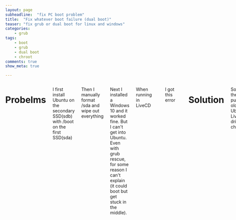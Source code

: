 ```yaml
---
layout: page
subheadline:  "fix PC boot problem"
title:  "Fix whatever boot failure (dual boot)"
teaser: "fix grub or dual boot for linux and windows"
categories:
    - grub
tags:
    - boot
    - grub
    - dual boot
    - chroot
comments: true
show_meta: true

---
```

<div class="row">


<div class="medium-14 medium-pull-3 columns" markdown="1">



Probelms 
===

I first install Ubuntu on the secondary SSD(sdb) with /boot on the first SSD(sda)

Then I manually format /sda and wipe out everything

Next I installed a Windows 10 and it worked fine. But I can't get into Ubuntu. Even with grub rescue, for some reason I can't explain (it could boot but get stuck in the middle).

When running in LiveCD

	sudo grub-install


I got this error

	/usr/sbin/grub-probe:error:failed to get canonical path of /cow.

Solution 
===

So here is the trick to purge the old grub in Ubuntu from LiveCD(flash drive) by chroot.


Note: If you could get into your Ubuntu, don't bother use LiveCD, just jump to the purge step, step 4.

Note: reinstall grub require Internet, you need to get LiveCD connected to Internet before proceed. If you don't have access to Internet, [Ref 1](#Reference) gives solution to install grub without Internet, I didn't try it though.

Note: chroot stands for change root. It pretend the path you changing to to be the toot /. So if you change root to another Ubuntu system, it allows you to get access to that Ubuntu and act as if you are running on it. 

<br> 

# Main Idea

1.	boot into LiveCD and select Try Ubuntu without install
1.	setup the envirnment for chroot
1.	run chroot command on local Ubuntu(the one on the hard drive that you can't boot into).
1.	purge and reinstall gurb
1.	reboot and select grub as bootable in BIOS.
1.	successfully go into grub


## 1. boot into LiveCD and select Try Ubuntu without install


Create a bootable usb of ubuntu.
<br> 
It must be the same platform with your local one, x86 or x64

## 2. setup the envirnment for chroot

to see what hard drive you have 
	lsblk
 
Partitions are in the form of sdXY.<br> X are a, b, c..., stands for different hard drive and <br>Y are 1, 2, 3... stands for the partitions on the hard drive.

sda3 is the thrid partiton of the first hard drive 

* mount you partition where your local Ubuntu is

		sudo mount /dev/sdb1 /mnt/chrootdir 
		# change sdb1 accordingly, where your Ubuntu root / is

*	(optional) mount boot partition
	only if you have a seprate boot partition [Ref 1](#Reference)

		sudo mount /dev/sda1 /mnt/chrootdir/boot 
		# change sda1 accordingly, where your boot partition is

* 	get the Internet setting to solve the domain names [Ref 2](#Reference)

		cp -L /etc/resolv.conf /mnt/etc/resolv.conf

*	Bind necessary directory 

		for dir in proc dev sys etc bin sbin var usr lib lib64 tmp; do
		    mount --bind /$dir /mnt/chrootdir/$dir
		done
			


## 3. run chroot command on local Ubuntu
*	change root to /mnt/chrootdir

		chroot /mnt/chrootdir

*	confirm Internet connection 

		apt-get update

	if your Internet didn't connected DO NOT proceed, 
	exit and use the method without Internet


## 4. purge and reinstall gurb
*	purge everything about grub

		apt-get purge grub grub-pc grub-common

*	reinstall grub

		apt-get install grub-common grub-pc

### grub install Note
* You will be given the opportunity to add extra kernel options to the kernel line. If you don't know, you probably don't need them ; TAB to highlight "OK" and press ENTER.

* Read the installation notes. TAB to "OK" to continue.
When presented with the device option, use the UP/DN keys to select the correct drive (sdX). 

* Make sure the installation drive [ ] /dev/sdX has an asterisk next to it. If it doesn't, highlight it and press the SPACE bar to select it.

* Do not select a partition ( example: [  ] /dev/sda5 , etc).<br>
TAB to "OK" and press ENTER. When it has finishing the installation, you should have Grub 2 installed.

[Ref 1](#Reference)

## 5. reboot and select grub as bootable in BIOS.

* unmount directory first

		for dir in proc dev sys etc bin sbin var usr lib lib64 tmp; do
		    umount /mnt/chrootdir/$dir
		done
		umount /mnt/chrootdir

		reboot

There are strange BIOS like mine, let you select which bootalbe to go to. Go into BIOS and select hard drive boot option and select the one contain words: grub, Ubuntu.


## 6. successfully go into grub

grub would recognize what ever operating systems you installed.

And life is good again.


<a name="Reference"></a>

#	Reference 

[1 HOWTO: Purge and Reinstall Grub 2 from the Live CD](http://ubuntuforums.org/showthread.php?t=1581099)

[2 What's the proper way to prepare chroot to recover a broken Linux installation?](http://superuser.com/questions/111152/whats-the-proper-way-to-prepare-chroot-to-recover-a-broken-linux-installation)

[3 Failed to get canonical path of /cow](http://askubuntu.com/questions/254491/failed-to-get-canonical-path-of-cow)

</div><!-- /.medium-8.columns -->

</div><!-- /.row -->
